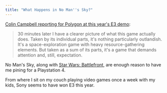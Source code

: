 ```yaml
---
title: "What Happens in No Man''s Sky?"
---
```

<p><a href="http://www.polygon.com/2015/6/16/8790505/no-mans-sky-preview-e3">Colin Campbell reporting for Polygon at this year's E3 demo</a>:</p>
<blockquote><p>
  30 minutes later I have a clearer picture of what this game actually does. Taken by its individual parts, it's nothing particularly outlandish. It's a space-exploration game with heavy resource-gathering elements. But taken as a sum of its parts, it's a game that demands attention and, still, expectation.
</p></blockquote>
<p>No Man's Sky, along with <a href="http://www.theverge.com/2015/6/15/8779893/star-wars-battlefront-gameplay-e3-2015">Star Wars: Battlefront</a>, are enough reason to have me pining for a Playstation 4.</p>
<p>From where I sit on my couch playing video games once a week with my kids, Sony seems to have won E3 this year.</p>
